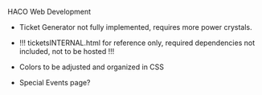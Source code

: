 HACO Web Development

- Ticket Generator not fully implemented, requires more power crystals.
- !!! ticketsINTERNAL.html for reference only, required dependencies not included, not to be  hosted !!!

- Colors to be adjusted and organized in CSS
- Special Events page?
